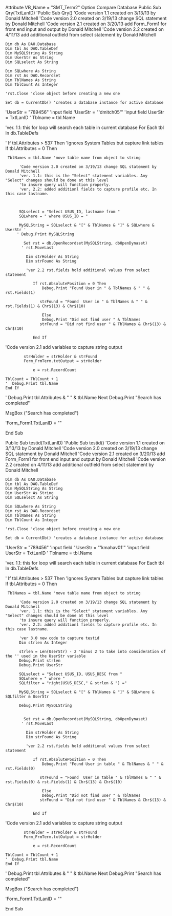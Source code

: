  
Attribute VB_Name = "SMT_Term2"
Option Compare Database
Public Sub Qry(TxtLanID)
'Public Sub Qry()
'Code version 1.1 created on 3/13/13 by Donald Mitchell
'Code version 2.0 created on 3/19/13 change SQL statement by Donald Mitchell
'Code version 2.1 created on 3/20/13 add Form_Form1 for front end input and output by Donald Mitchell
'Code version 2.2 created on 4/11/13 add additional outfield from select statement by Donald Mitchell


    Dim db As DAO.Database
    Dim tbl As DAO.TableDef
    Dim MySQLString As String
    Dim UserStr As String
    Dim SQLselect As String
    
    Dim SQLwhere As String
    Dim rst As DAO.Recordset
    Dim TblNames As String
    Dim TblCount As Integer

    'rst.Close 'close object before creating a new one
    
    Set db = CurrentDb() 'creates a database instance for active database
 'UserStr = "789456" 'input field
 'UserStr = "'dmitch05'" 'input field
UserStr = TxtLanID
' Tblname = tbl.Name
  
'ver. 1.1: this for loop will search each table in current database
For Each tbl In db.TableDefs

   ' If tbl.Attributes > 537 Then 'Ignores System Tables but capture link tables
   If tbl.Attributes = 0 Then

     TblNames = tbl.Name 'move table name from object to string
     
          'Code version 2.0 created on 3/19/13 change SQL statement by Donald Mitchell
          'ver. 1.1: this is the "Select" statement variables. Any "Select" changes should be done at this level
          'to insure query will function properly.
          'ver. 2.2: added additionl fields to capture profile etc. In this case lastname.
          
          
                  
          SQLselect = "Select USUS_ID, lastname from "
          SQLwhere = " where USUS_ID = "
                      
          MySQLString = SQLselect & "[" & TblNames & "]" & SQLwhere & UserStr '
         ' Debug.Print MySQLString
            
            Set rst = db.OpenRecordset(MySQLString, dbOpenDynaset)
           ' rst.MoveLast
                
             Dim strHolder As String
             Dim strFound As String
             
             'ver 2.2 rst.fields hold additional values from select statement
             
                If rst.AbsolutePosition = 0 Then
                    Debug.Print "Found User in " & TblNames & " " & rst.Fields(1)
                    
                   strFound = "Found  User in " & TblNames & " " & rst.Fields(1) & Chr$(13) & Chr$(10)
                    
                    Else
                    Debug.Print "Did not find user " & TblNames
                   strFound = "Did not find user " & TblNames & Chr$(13) & Chr$(10)
                    
                End If
                
'Code version 2.1 add variables to capture string output

            strHolder = strHolder & strFound
            Form_FrmTerm.txtOutput = strHolder
            
                e = rst.RecordCount
       
    TblCount = TblCount + 1
    '  Debug.Print tbl.Name
    End If
'  Debug.Print tbl.Attributes & " " & tbl.Name
Next
   Debug.Print "Search has completed"

MsgBox ("Search has completed")

'Form_Form1.TxtLanID = ""

End Sub

Public Sub testid(TxtLanID)
'Public Sub testid()
'Code version 1.1 created on 3/13/13 by Donald Mitchell
'Code version 2.0 created on 3/19/13 change SQL statement by Donald Mitchell
'Code version 2.1 created on 3/20/13 add Form_Form1 for front end input and output by Donald Mitchell
'Code version 2.2 created on 4/11/13 add additional outfield from select statement by Donald Mitchell


    Dim db As DAO.Database
    Dim tbl As DAO.TableDef
    Dim MySQLString As String
    Dim UserStr As String
    Dim SQLselect As String
    
    Dim SQLwhere As String
    Dim rst As DAO.Recordset
    Dim TblNames As String
    Dim TblCount As Integer

    'rst.Close 'close object before creating a new one
    
    Set db = CurrentDb() 'creates a database instance for active database
 'UserStr = "789456" 'input field
' UserStr = "'kmahav01'" 'input field
UserStr = TxtLanID
' Tblname = tbl.Name
  
'ver. 1.1: this for loop will search each table in current database
For Each tbl In db.TableDefs

   ' If tbl.Attributes > 537 Then 'Ignores System Tables but capture link tables
   If tbl.Attributes = 0 Then

     TblNames = tbl.Name 'move table name from object to string
     
          'Code version 2.0 created on 3/19/13 change SQL statement by Donald Mitchell
          'ver. 1.1: this is the "Select" statement variables. Any "Select" changes should be done at this level
          'to insure query will function properly.
          'ver. 2.2: added additionl fields to capture profile etc. In this case lastname.
          
          'ver 3.0 new code to capture testid
          Dim strlen As Integer
        
          strlen = Len(UserStr) - 2 'minus 2 to take into consideration of the '' used in the UserStr variable
          Debug.Print strlen
          Debug.Print UserStr
          
          SQLselect = "Select USUS_ID, USUS_DESC from "
          SQLwhere = " where "
          SQLfilter = "right(USUS_DESC," & strlen & ") ="
                                          
          MySQLString = SQLselect & "[" & TblNames & "]" & SQLwhere & SQLfilter & UserStr
                  
          Debug.Print MySQLString
                
            
            Set rst = db.OpenRecordset(MySQLString, dbOpenDynaset)
           ' rst.MoveLast
                
             Dim strHolder As String
             Dim strFound As String
             
             'ver 2.2 rst.fields hold additional values from select statement
             
                If rst.AbsolutePosition = 0 Then
                    Debug.Print "Found User in table " & TblNames & " " & rst.Fields(0)
                    
                   strFound = "Found  User in table " & TblNames & " " & rst.Fields(0) & rst.Fields(1) & Chr$(13) & Chr$(10)
                    
                    Else
                    Debug.Print "Did not find user " & TblNames
                   strFound = "Did not find user " & TblNames & Chr$(13) & Chr$(10)
                    
                End If
                
'Code version 2.1 add variables to capture string output

            strHolder = strHolder & strFound
            Form_FrmTerm.txtOutput = strHolder
            
                e = rst.RecordCount
       
    TblCount = TblCount + 1
    '  Debug.Print tbl.Name
    End If
'  Debug.Print tbl.Attributes & " " & tbl.Name
Next
   Debug.Print "Search has completed"

MsgBox ("Search has completed")

'Form_Form1.TxtLanID = ""

End Sub





